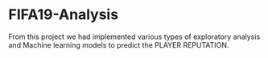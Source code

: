 # FIFA19-Analysis
From this project we had implemented various types of exploratory analysis and Machine learning models to predict the PLAYER REPUTATION.
